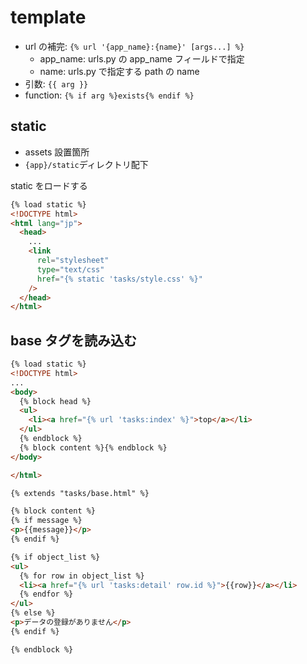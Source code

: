 # template

- url の補完: `{% url '{app_name}:{name}' [args...] %}`
  - app_name: urls.py の app_name フィールドで指定
  - name: urls.py で指定する path の name
- 引数: `{{ arg }}`
- function: `{% if arg %}exists{% endif %}`

## static

- assets 設置箇所
- `{app}/static`ディレクトリ配下

static をロードする

```html
{% load static %}
<!DOCTYPE html>
<html lang="jp">
  <head>
    ...
    <link
      rel="stylesheet"
      type="text/css"
      href="{% static 'tasks/style.css' %}"
    />
  </head>
</html>
```

## base タグを読み込む

```html
{% load static %}
<!DOCTYPE html>
...
<body>
  {% block head %}
  <ul>
    <li><a href="{% url 'tasks:index' %}">top</a></li>
  </ul>
  {% endblock %}
  {% block content %}{% endblock %}
</body>

</html>
```

```html
{% extends "tasks/base.html" %}

{% block content %}
{% if message %}
<p>{{message}}</p>
{% endif %}

{% if object_list %}
<ul>
  {% for row in object_list %}
  <li><a href="{% url 'tasks:detail' row.id %}">{{row}}</a></li>
  {% endfor %}
</ul>
{% else %}
<p>データの登録がありません</p>
{% endif %}

{% endblock %}
```
